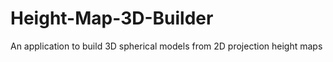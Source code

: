 # Height-Map-3D-Builder
An application to build 3D spherical models from 2D projection height maps


